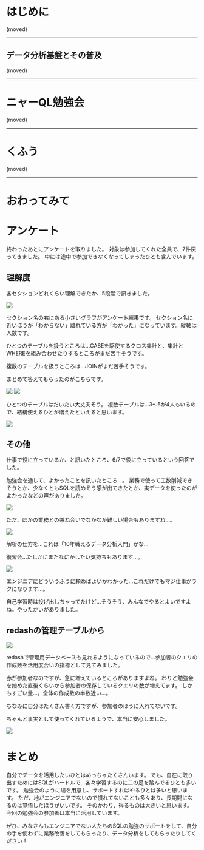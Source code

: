 # はじめに

(moved)

---

## データ分析基盤とその普及

(moved)

---

# ニャーQL勉強会

(moved)

---

# くふう

(moved)

---

# おわってみて

# アンケート

終わったあとにアンケートを取りました。
対象は参加してくれた全員で、7件戻ってきました。
中には途中で参加できなくなってしまったひとも含んでいます。

## 理解度

各セクションどれくらい理解できたか、5段階で訊きました。

![](../images/meowql/questions_drill.png)

セクション名の右にある小さいグラフがアンケート結果です。
セクション名に近いほうが「わからない」離れている方が「わかった」になっています。縦軸は人数です。

ひとつのテーブルを扱うところは…CASEを駆使するクロス集計と、集計とWHEREを組み合わせたりするところがまだ苦手そうです。

複数のテーブルを扱うところは…JOINがまだ苦手そうです。

まとめて答えてもらったのがこちらです。

![](../images/meowql/chart_sql_with_a_table.png)
![](../images/meowql/chart_sql_with_tables.png)

ひとつのテーブルはだいたい大丈夫そう。
複数テーブルは…3〜5が4人もいるので、結構使えるひとが増えたといえると思います。

![](../images/meowql/chart_usefull.png)

## その他

仕事で役に立っているか、と訊いたところ、6/7で役に立っているという回答でした。

勉強会を通して、よかったことを訊いたところ…。
業務で使って工数削減できそうとか、少なくともSQLを読めそう感が出てきたとか、実データを使ったのがよかったなどの声がありました。

![](../images/meowql/thoughts_keep.png)

ただ、ほかの業務との兼ね合いでなかなか難しい場合もありますね…。

![](../images/meowql/thoughts_problem.png)

解析の仕方を…これは「10年戦えるデータ分析入門」かな…

復習会…たしかにまたなにかしたい気持ちもあります…。

![](../images/meowql/thoughts_try.png)

エンジニアにどういうふうに頼めばよいかわかった…これだけでもマジ仕事がラクになります…。

自己学習時は投げ出しちゃってたけど…そうそう、みんなでやるとよいですよね。やったかいがありました。

## redashの管理テーブルから

![](../images/meowql/thoughts.png)

redashで管理用データベースも見れるようになっているので…参加者のクエリの作成数を活用度合いの指標として見てみました。

赤が参加者なのですが、急に増えているところがありますよね。
わりと勉強会を始めた直後くらいから参加者の保存しているクエリの数が増えてます。
しかもすごい量…。全体の作成数の半数近い…。

ちなみに自分はたくさん書く方ですが、参加者のほうに入れてないです。

ちゃんと事実として使ってくれているようで、本当に安心しました。

![](../images/meowql/chart_sql.png)

# まとめ

自分でデータを活用したいひとはめっちゃたくさんいます。
でも、自在に取り出すためにはSQLがハードルで…各々学習するのに二の足を踏んでるひとも多いです。
勉強会のように場を用意し、サポートすればやるひとは多いと思います。
ただ、地がエンジニアでないので慣れてないことも多々あり、長期間になるのは覚悟したほうがいいです。
そのかわり、得るものは大きいと思います。今回の勉強会の参加者は本当に活用しています。

ぜひ、みなさんもエンジニアでない人たちのSQLの勉強のサポートをして、自分の手を使わずに業務改善をしてもらったり、データ分析をしてもらったりしてください！
